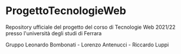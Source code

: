 # ProgettoTecnologieWeb
Repository ufficiale del progetto del corso di Tecnologie Web 2021/22 presso l'università degli studi di Ferrara

Gruppo Leonardo Bombonati - Lorenzo Antenucci - Riccardo Luppi
